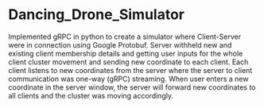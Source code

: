 # Dancing_Drone_Simulator

Implemented gRPC in python to create a simulator where Client-Server were in connection using Google Protobuf. Server withheld new and existing client membership details and getting user inputs for the whole client cluster movement and sending new coordinate to each client. Each client listens to new coordinates from the server where the server to client communication was one-way (gRPC) streaming. When user enters a new coordinate in the server window, the server will forward new coordinates to all clients and the cluster was moving accordingly.